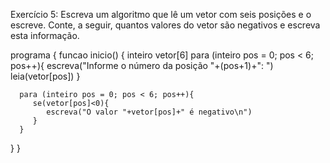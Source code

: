 Exercício 5: Escreva um algoritmo que lê um vetor com seis posições e o escreve. Conte, a seguir, quantos valores do vetor são negativos e escreva esta informação.

programa
{
   funcao inicio()
   {
      inteiro vetor[6]
      para (inteiro pos = 0; pos < 6; pos++){
         escreva("Informe o número da posição "+(pos+1)+": ")
         leia(vetor[pos])
      }

      para (inteiro pos = 0; pos < 6; pos++){
         se(vetor[pos]<0){
            escreva("O valor "+vetor[pos]+" é negativo\n")
         }
      }
   }
}